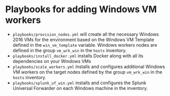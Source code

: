 # Playbooks for adding Windows VM workers

-   `playbooks/provision_nodes.yml` will create all the necessary Windows 2016 VMs for the environment based on the Windows VM Template defined in the `win_vm_template` variable. Windows workers nodes are defined in the group `vm_wrk_win` in the `hosts` inventory.
-   `playbooks/install_docker.yml` installs Docker along with all its dependencies on your Windows VMs
-   `playbooks/scale_workers.yml` installs and configures additional Windows VM workers on the target nodes defined by the group `vm_wrk_win` in the `hosts` inventory.
-   `playbooks/splunk_uf_win.yml` installs and configures the Splunk Universal Forwarder on each Windows machine in the inventory.